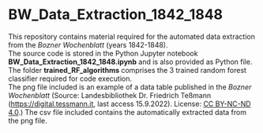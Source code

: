 # BW_Data_Extraction_1842_1848

This repository contains material required for the automated data extraction from the *Bozner Wochenblatt* (years 1842-1848).  
The source code is stored in the Python Jupyter notebook **BW_Data_Extraction_1842_1848.ipynb** and is also provided as Python file. The folder **trained_RF_algorithms** comprises the 3 trained random forest classifier required for code execution.  
The png file included is an example of a data table published in the *Bozner Wochenblatt* (Source: Landesbibliothek Dr. Friedrich Teßmann (https://digital.tessmann.it, last access 15.9.2022). License: [CC BY-NC-ND 4.0](https://creativecommons.org/licenses/by-nc-nd/4.0/).) The csv file included contains the automatically extracted data from the png file.